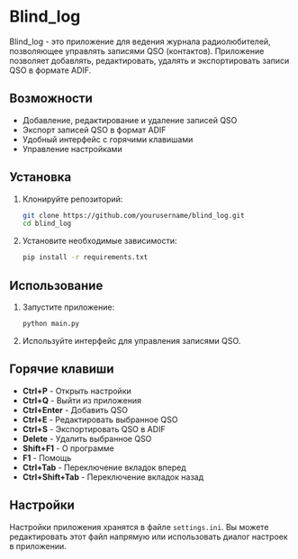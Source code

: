 # Blind_log

Blind_log - это приложение для ведения журнала радиолюбителей, позволяющее управлять записями QSO (контактов). Приложение позволяет добавлять, редактировать, удалять и экспортировать записи QSO в формате ADIF.

## Возможности

- Добавление, редактирование и удаление записей QSO
- Экспорт записей QSO в формат ADIF
- Удобный интерфейс с горячими клавишами
- Управление настройками

## Установка

1. Клонируйте репозиторий:
    ```sh
    git clone https://github.com/yourusername/blind_log.git
    cd blind_log
    ```

2. Установите необходимые зависимости:
    ```sh
    pip install -r requirements.txt
    ```

## Использование

1. Запустите приложение:
    ```sh
    python main.py
    ```

2. Используйте интерфейс для управления записями QSO.

## Горячие клавиши

- **Ctrl+P** - Открыть настройки
- **Ctrl+Q** - Выйти из приложения
- **Ctrl+Enter** - Добавить QSO
- **Ctrl+E** - Редактировать выбранное QSO
- **Ctrl+S** - Экспортировать QSO в ADIF
- **Delete** - Удалить выбранное QSO
- **Shift+F1** - О программе
- **F1** - Помощь
- **Ctrl+Tab** - Переключение вкладок вперед
- **Ctrl+Shift+Tab** - Переключение вкладок назад

## Настройки

Настройки приложения хранятся в файле `settings.ini`. Вы можете редактировать этот файл напрямую или использовать диалог настроек в приложении.
